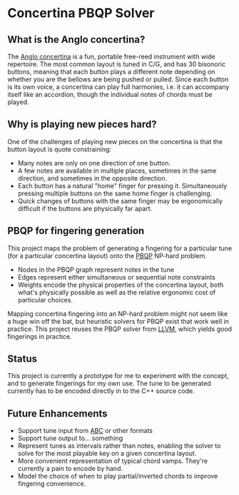 # Concertina PBQP Solver

## What is the Anglo concertina?

The [Anglo concertina](https://en.wikipedia.org/wiki/Anglo_concertina) 
is a fun, portable free-reed instrument with wide repertoire. The
most common layout is tuned in C/G, and has 30 bisonoric buttons,
meaning that each button plays a different note depending on whether 
you are the bellows are being pushed or pulled. Since each button is
its own voice, a concertina can play full harmonies, i.e. it can
accompany itself like an accordion, though the individual notes of chords
must be played.

## Why is playing new pieces hard?

One of the challenges of playing new pieces on the concertina is that
the button layout is quote constraining:
 * Many notes are only on one direction of one button.
 * A few notes are available in multiple places, sometimes in the same
   direction, and sometimes in the opposite direction.
 * Each button has a natural "home" finger for pressing it. Simultaneously 
   pressing multiple buttons on the same home finger is challenging.
 * Quick changes of buttons with the same finger may be ergonomically 
   difficult if the buttons are physically far apart.

## PBQP for fingering generation

This project maps the problem of generating a fingering for a particular
tune (for a particular concertina layout) onto the [PBQP](http://www.complang.tuwien.ac.at/scholz/pbqp.html) NP-hard problem.
 * Nodes in the PBQP graph represent notes in the tune
 * Edges represent either simultaneous or sequential note constraints
 * Weights encode the physical properties of the concertina layout, both what's physically possible as well as the relative ergonomic cost of particular choices.

 Mapping concertina fingering into an NP-hard problem might not seem like a huge win off the bat, but heuristic solvers for PBQP exist that work well in practice. This project reuses the PBQP solver from [LLVM](https://llvm.org/doxygen/namespacellvm_1_1PBQP.html), which yields good fingerings in practice.

 ## Status

 This project is currently a prototype for me to experiment with the 
 concept, and to generate fingerings for my own use. The tune to be
 generated currently has to be encoded directly in to the C++ source code.

 ## Future Enhancements

  * Support tune input from [ABC](https://abcnotation.com) or other formats
  * Support tune output to... something
  * Represent tunes as intervals rather than notes, enabling the solver to 
    solve for the most playable key on a given concertina layout.
  * More convenient representation of typical chord vamps. They're
    currently a pain to encode by hand.
  * Model the choice of when to play partial/inverted chords to improve
    fingering convenience.